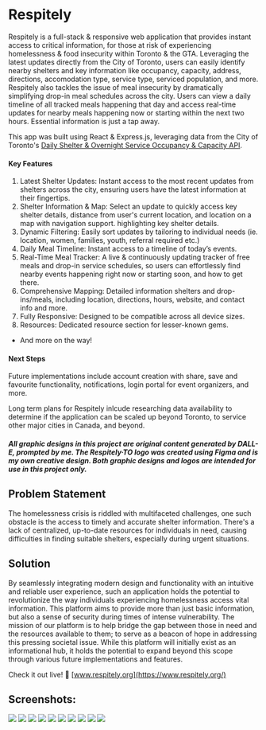 # Respitely
Respitely is a full-stack & responsive web application that provides instant access to critical information, for those at risk of experiencing homelessness & food insecurity within Toronto & the GTA.   Leveraging the latest updates directly from the City of Toronto, users can easily identify nearby shelters and key information like occupancy, capacity, address, directions, accomodation type, service type, serviced population, and more.  Respitely also tackles the issue of meal insecurity by dramatically simplifying drop-in meal schedules across the city.  Users can view a daily timeline of all tracked meals happening that day and access real-time updates for nearby meals happening now or starting within the next two hours.  Essential information is just a tap away.

This app was built using React & Express.js, leveraging data from the City of Toronto's [Daily Shelter & Overnight Service Occupancy & Capacity API](https://open.toronto.ca/dataset/daily-shelter-overnight-service-occupancy-capacity/).

#### Key Features
1. Latest Shelter Updates: Instant access to the most recent updates from shelters across the city, ensuring users have the latest information at their fingertips.
2. Shelter Information & Map: Select an update to quickly access key shelter details, distance from user's current location, and location on a map with navigation support. highlighting key shelter details.
3. Dynamic Filtering: Easily sort updates by tailoring to individual needs (ie. location, women, families, youth, referral required etc.)
4. Daily Meal Timeline: Instant access to a timeline of today’s events.
5. Real-Time Meal Tracker: A live & continuously updating tracker of free meals and drop-in service schedules, so users can effortlessly find nearby events happening right now or starting soon, and how to get there.
6. Comprehensive Mapping: Detailed information shelters and drop-ins/meals, including location, directions, hours, website, and contact info and more.
7. Fully Responsive: Designed to be compatible across all device sizes.
8. Resources: Dedicated resource section for lesser-known gems.
* And more on the way!

#### Next Steps
Future implementations include account creation with share, save and favourite functionality, notifications, login portal for event organizers, and more.

Long term plans for Respitely inlcude researching data availability to determine if the application can be scaled up beyond Toronto, to service other major cities in Canada, and beyond.

##### All graphic designs in this project are original content generated by DALL-E, prompted by me.  The Respitely·TO logo was created using Figma and is my own creative design.  Both graphic designs and logos are intended for use in this project only.

## Problem Statement
The homelessness crisis is riddled with multifaceted challenges, one such obstacle is the access to timely and accurate shelter information. There's a lack of centralized, up-to-date resources for individuals in need, causing difficulties in finding suitable shelters, especially during urgent situations.

## Solution
By seamlessly integrating modern design and functionality with an intuitive and reliable user experience, such an application holds the potential to revolutionize the way individuals experiencing homelessness access vital information.  This platform aims to provide more than just basic information, but also a sense of security during times of intense vulnerability.
The mission of our platform is to help bridge the gap between those in need and the resources available to them; to serve as a beacon of hope in addressing this pressing societal issue.  While this platform will initially exist as an informational hub, it holds the potential to expand beyond this scope through various future implementations and features.

Check it out live!
🔗 [www.respitely.org](https://www.respitely.org/)

## Screenshots:

<img src = "https://github.com/ffluxpavillion/SafeHavenTO/blob/master/client/src/assets/screenshots/Respitely_landing.png">
<img src = "https://github.com/ffluxpavillion/SafeHavenTO/blob/master/client/src/assets/screenshots/Respitely_menu.png">
<img src = "https://github.com/ffluxpavillion/SafeHavenTO/blob/master/client/src/assets/screenshots/Respitely_parallax-1.png">
<img src = "https://github.com/ffluxpavillion/SafeHavenTO/blob/master/client/src/assets/screenshots/Respitely_shelters-card.png">
<img src = "https://github.com/ffluxpavillion/SafeHavenTO/blob/master/client/src/assets/screenshots/Respitely_shelters-card-update.png">
<img src = "https://github.com/ffluxpavillion/SafeHavenTO/blob/master/client/src/assets/screenshots/Respitely_parallax-2.png">
<img src = "https://github.com/ffluxpavillion/SafeHavenTO/blob/master/client/src/assets/screenshots/Respitely_resources.png">
<img src = "https://github.com/ffluxpavillion/SafeHavenTO/blob/master/client/src/assets/screenshots/Respitely_parallax-3.png">
<img src = "https://github.com/ffluxpavillion/SafeHavenTO/blob/master/client/src/assets/screenshots/Respitely_about-us.png">
<img src = "https://github.com/ffluxpavillion/SafeHavenTO/blob/master/client/src/assets/screenshots/Respitely_footer.png">

